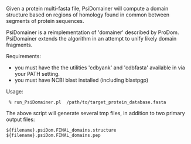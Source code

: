 Given a protein multi-fasta file, PsiDomainer will compute a domain structure based on regions of homology found in common between segments of protein sequences.

PsiDomainer is a reimplementation of 'domainer' described by ProDom.  PsiDomainer extends the algorithm in an attempt to unify likely domain fragments.

Requirements:
*  you must have the the utilities 'cdbyank' and 'cdbfasta' available in via your PATH setting.
*  you must have NCBI blast installed (including blastpgp)
 

Usage:

     % run_PsiDomainer.pl  /path/to/target_protein_database.fasta


The above script will generate several tmp files, in addition to two primary output files:

	${filename}.psiDom.FINAL_domains.structure
    ${filename}.psiDom.FINAL_domains.pep




